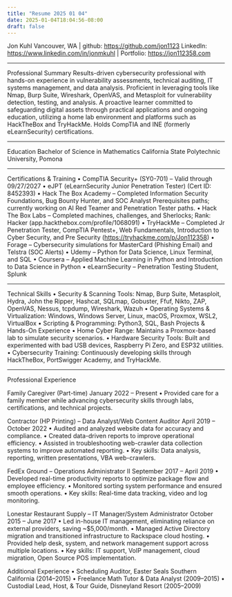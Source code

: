 ```yaml
---
title: "Resume 2025 01 04"
date: 2025-01-04T18:04:56-08:00
draft: false
---
```


Jon Kuhl
Vancouver, WA | github: https://github.com/jon1123
 LinkedIn: https://www.linkedin.com/in/jonmkuhl | Portfolio: https://jon112358.com

---

Professional Summary
Results-driven cybersecurity professional with hands-on experience in vulnerability assessments, technical auditing, IT systems management, and data analysis. Proficient in leveraging tools like Nmap, Burp Suite, Wireshark, OpenVAS, and Metasploit for vulnerability detection, testing, and analysis. A proactive learner committed to safeguarding digital assets through practical applications and ongoing education, utilizing a home lab environment and platforms such as HackTheBox and TryHackMe. Holds CompTIA and INE (formerly eLearnSecurity) certifications.

---

Education
Bachelor of Science in Mathematics
California State Polytechnic University, Pomona

---

Certifications & Training
    • CompTIA Security+ (SY0-701) – Valid through 09/27/2027
    • eJPT (eLearnSecurity Junior Penetration Tester) (Cert ID: 8452393)
    • Hack The Box Academy – Completed Information Security Foundations, Bug Bounty Hunter, and SOC Analyst Prerequisites paths; currently working on AI Red Teamer and Penetration Tester paths.
    • Hack The Box Labs – Completed machines, challenges, and Sherlocks; Rank: Hacker (app.hackthebox.com/profile/1068091)
    • TryHackMe – Completed Jr Penetration Tester, CompTIA Pentest+, Web Fundamentals, Introduction to Cyber Security, and Pre Security (https://tryhackme.com/p/Jon112358)
    • Forage – Cybersecurity simulations for MasterCard (Phishing Email) and Telstra (SOC Alerts)
    • Udemy – Python for Data Science, Linux Terminal, and SQL
    • Coursera – Applied Machine Learning in Python and Introduction to Data Science in Python
    • eLearnSecurity – Penetration Testing Student, Splunk

---

Technical Skills
    • Security & Scanning Tools: Nmap, Burp Suite, Metasploit, Hydra, John the Ripper, Hashcat, SQLmap, Gobuster, Ffuf, Nikto, ZAP, OpenVAS, Nessus, tcpdump, Wireshark, Wazuh
    • Operating Systems & Virtualization: Windows, Windows Server, Linux, macOS, Proxmox, WSL2, VirtualBox
    • Scripting & Programming: Python3, SQL, Bash
Projects & Hands-On Experience
    • Home Cyber Range: Maintains a Proxmox-based lab to simulate security scenarios.
    • Hardware Security Tools: Built and experimented with bad USB devices, Raspberry Pi Zero, and ESP32 utilities.
    • Cybersecurity Training: Continuously developing skills through HackTheBox, PortSwigger Academy, and TryHackMe.

---

Professional Experience

Family Caregiver (Part-time)
January 2022 – Present
    • Provided care for a family member while advancing cybersecurity skills through labs, certifications, and technical projects.

Contractor (HP Printing) – Data Analyst/Web Content Auditor
April 2019 – October 2022
    • Audited and analyzed website data for accuracy and compliance.
    • Created data-driven reports to improve operational efficiency.
    • Assisted in troubleshooting web-crawler data collection systems to improve automated reporting.
    • Key skills: Data analysis, reporting, written presentations, VBA web-crawlers.

FedEx Ground – Operations Administrator II
September 2017 – April 2019
    • Developed real-time productivity reports to optimize package flow and employee efficiency.
    • Monitored sorting system performance and ensured smooth operations.
    • Key skills: Real-time data tracking, video and log monitoring.

Lonestar Restaurant Supply – IT Manager/System Administrator
October 2015 – June 2017
    • Led in-house IT management, eliminating reliance on external providers, saving ~$5,000/month.
    • Managed Active Directory migration and transitioned infrastructure to Rackspace cloud hosting.
    • Provided help desk, system, and network management support across multiple locations.
    • Key skills: IT support, VoIP management, cloud migration, Open Source POS implementation.

Additional Experience
    • Scheduling Auditor, Easter Seals Southern California (2014–2015)
    • Freelance Math Tutor & Data Analyst (2009–2015)
    • Custodial Lead, Host, & Tour Guide, Disneyland Resort (2005–2009)

